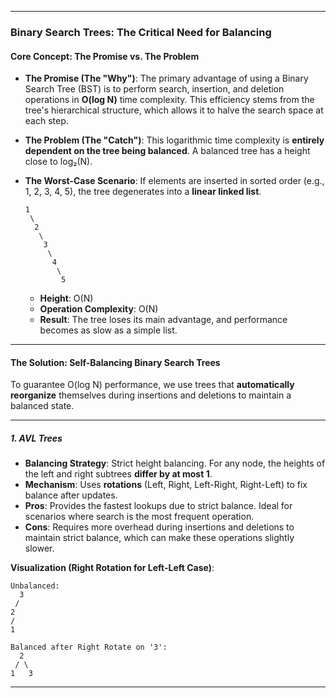 
***

### **Binary Search Trees: The Critical Need for Balancing**

#### **Core Concept: The Promise vs. The Problem**

*   **The Promise (The "Why")**: The primary advantage of using a Binary Search Tree (BST) is to perform search, insertion, and deletion operations in **O(log N)** time complexity. This efficiency stems from the tree's hierarchical structure, which allows it to halve the search space at each step.

*   **The Problem (The "Catch")**: This logarithmic time complexity is **entirely dependent on the tree being balanced**. A balanced tree has a height close to log₂(N).

*   **The Worst-Case Scenario**: If elements are inserted in sorted order (e.g., 1, 2, 3, 4, 5), the tree degenerates into a **linear linked list**.

    ```
    1
     \
      2
       \
        3
         \
          4
           \
            5
    ```
    *   **Height**: O(N)
    *   **Operation Complexity**: O(N)
    *   **Result**: The tree loses its main advantage, and performance becomes as slow as a simple list.

---

#### **The Solution: Self-Balancing Binary Search Trees**

To guarantee O(log N) performance, we use trees that **automatically reorganize** themselves during insertions and deletions to maintain a balanced state.

---

##### **1. AVL Trees**
*   **Balancing Strategy**: Strict height balancing. For any node, the heights of the left and right subtrees **differ by at most 1**.
*   **Mechanism**: Uses **rotations** (Left, Right, Left-Right, Right-Left) to fix balance after updates.
*   **Pros**: Provides the fastest lookups due to strict balance. Ideal for scenarios where search is the most frequent operation.
*   **Cons**: Requires more overhead during insertions and deletions to maintain strict balance, which can make these operations slightly slower.

**Visualization (Right Rotation for Left-Left Case)**:
```
Unbalanced:
  3
 /
2
/
1

Balanced after Right Rotate on '3':
  2
 / \
1   3
```

---
